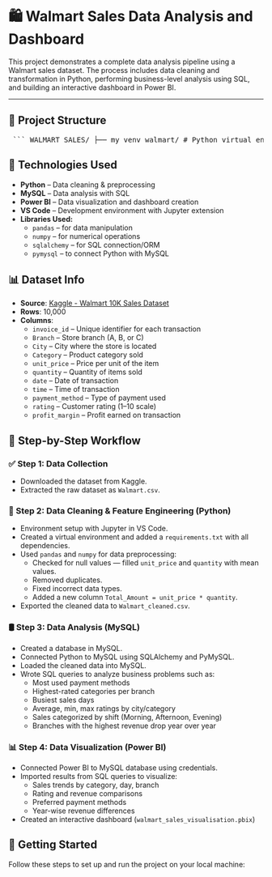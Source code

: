 # 🛍️ Walmart Sales Data Analysis and Dashboard

This project demonstrates a complete data analysis pipeline using a Walmart sales dataset. The process includes data cleaning and transformation in Python, performing business-level analysis using SQL, and building an interactive dashboard in Power BI.

---

## 📁 Project Structure
<pre> ``` WALMART_SALES/ ├── my_venv_walmart/ # Python virtual environment │ ├── Include/ │ ├── Lib/ │ ├── Scripts/ │ └── pyvenv.cfg ├── Data_cleaning.ipynb # Jupyter notebook for data preprocessing ├── requirements.txt # Python dependencies ├── sql_queries.sql # Business analysis SQL queries ├── Walmart_cleaned.csv # Cleaned dataset ready for SQL/BI ├── walmart_sales_visualisation.pbix # Power BI dashboard ├── walmart-10k-sales-datasets.zip # Original dataset (zipped) └── Walmart.csv # Raw dataset (extracted) ``` </pre>

## 🧰 Technologies Used

- **Python** – Data cleaning & preprocessing
- **MySQL** – Data analysis with SQL
- **Power BI** – Data visualization and dashboard creation
- **VS Code** – Development environment with Jupyter extension
- **Libraries Used:**
  - `pandas` – for data manipulation
  - `numpy` – for numerical operations
  - `sqlalchemy` – for SQL connection/ORM
  - `pymysql` – to connect Python with MySQL

## 📊 Dataset Info

- **Source**: [Kaggle - Walmart 10K Sales Dataset](https://www.kaggle.com/datasets/najir0123/walmart-10k-sales-datasets)
- **Rows**: 10,000  
- **Columns**:
  - `invoice_id` – Unique identifier for each transaction
  - `Branch` – Store branch (A, B, or C)
  - `City` – City where the store is located
  - `Category` – Product category sold
  - `unit_price` – Price per unit of the item
  - `quantity` – Quantity of items sold
  - `date` – Date of transaction
  - `time` – Time of transaction
  - `payment_method` – Type of payment used
  - `rating` – Customer rating (1–10 scale)
  - `profit_margin` – Profit earned on transaction

## 🔧 Step-by-Step Workflow

### ✅ Step 1: Data Collection
- Downloaded the dataset from Kaggle.
- Extracted the raw dataset as `Walmart.csv`.

### 🧹 Step 2: Data Cleaning & Feature Engineering (Python)
- Environment setup with Jupyter in VS Code.
- Created a virtual environment and added a `requirements.txt` with all dependencies.
- Used `pandas` and `numpy` for data preprocessing:
  - Checked for null values — filled `unit_price` and `quantity` with mean values.
  - Removed duplicates.
  - Fixed incorrect data types.
  - Added a new column `Total_Amount = unit_price * quantity`.
- Exported the cleaned data to `Walmart_cleaned.csv`.

### 🛢️ Step 3: Data Analysis (MySQL)
- Created a database in MySQL.
- Connected Python to MySQL using SQLAlchemy and PyMySQL.
- Loaded the cleaned data into MySQL.
- Wrote SQL queries to analyze business problems such as:
  - Most used payment methods
  - Highest-rated categories per branch
  - Busiest sales days
  - Average, min, max ratings by city/category
  - Sales categorized by shift (Morning, Afternoon, Evening)
  - Branches with the highest revenue drop year over year

### 📊 Step 4: Data Visualization (Power BI)
- Connected Power BI to MySQL database using credentials.
- Imported results from SQL queries to visualize:
  - Sales trends by category, day, branch
  - Rating and revenue comparisons
  - Preferred payment methods
  - Year-wise revenue differences
- Created an interactive dashboard (`walmart_sales_visualisation.pbix`)
  
## 🚀 Getting Started

Follow these steps to set up and run the project on your local machine:



